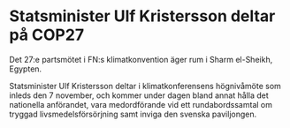 # Statsminister Ulf Kristersson deltar på COP27

Det 27:e partsmötet i FN:s klimatkonvention äger rum i Sharm el\-Sheikh, Egypten.

Statsminister Ulf Kristersson deltar i klimatkonferensens högnivåmöte som inleds den 7 november, och kommer under dagen bland annat hålla det nationella anförandet, vara medordförande vid ett rundabordssamtal om tryggad livsmedelsförsörjning samt inviga den svenska paviljongen.
